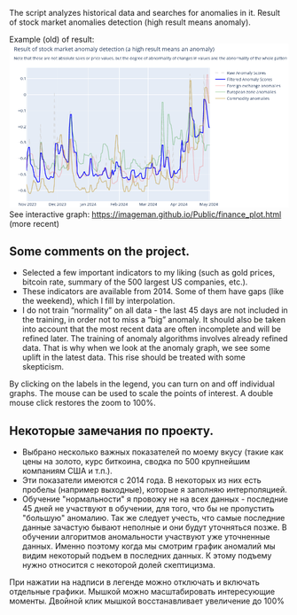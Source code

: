 The script analyzes historical data and searches for anomalies in it. Result of stock market anomalies detection (high result means anomaly).

Example (old) of result:
![sample.png](bin%2Fsample.png)
See interactive graph: https://imageman.github.io/Public/finance_plot.html (more recent)

## Some comments on the project.
- Selected a few important indicators to my liking (such as gold prices, bitcoin rate, summary of the 500 largest US companies, etc.).
- These indicators are available from 2014. Some of them have gaps (like the weekend), which I fill by interpolation.
- I do not train “normality” on all data - the last 45 days are not included in the training, in order not to miss a “big” anomaly. It should also be taken into account that the most recent data are often incomplete and will be refined later. The training of anomaly algorithms involves already refined data. That is why when we look at the anomaly graph, we see some uplift in the latest data. This rise should be treated with some skepticism.

By clicking on the labels in the legend, you can turn on and off individual graphs. The mouse can be used to scale the points of interest. A double mouse click restores the zoom to 100%.

## Некоторые замечания по проекту.
- Выбрано несколько важных показателей по моему вкусу (такие как цены на золото, курс биткоина, сводка по 500 крупнейшим компаниям США и т.п.).
- Эти показатели имеются с 2014 года. В некоторых из них есть пробелы (например выходные), которые я заполняю интерполяцией.
- Обучение "нормальности" я провожу не на всех данных - последние 45 дней не участвуют в обучении, для того, что бы не пропустить "большую" аномалию. Так же следует учесть, что самые последние данные зачастую бывают неполные и они будут уточняться позже. В обучении алгоритмов аномальности участвуют уже уточненные данных. Именно поэтому когда мы смотрим график аномалий мы видим некоторый подъем в последних данных. К этому подъему нужно относится с некоторой долей скептицизма.

При нажатии на надписи в легенде можно отключать и включать отдельные графики. Мышкой можно масштабировать интересующие моменты. Двойной клик мышкой восстанавливает увеличение до 100%